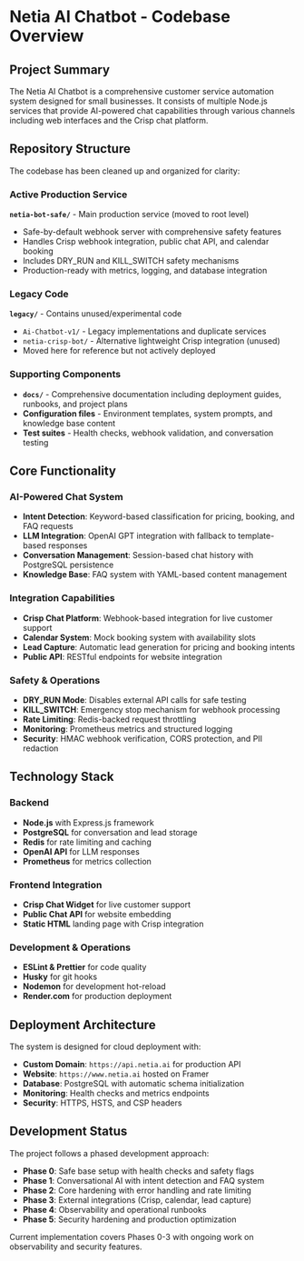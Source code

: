 # Netia AI Chatbot - Codebase Overview

## Project Summary

The Netia AI Chatbot is a comprehensive customer service automation system designed for small businesses. It consists of multiple Node.js services that provide AI-powered chat capabilities through various channels including web interfaces and the Crisp chat platform.

## Repository Structure

The codebase has been cleaned up and organized for clarity:

### Active Production Service

**`netia-bot-safe/`** - Main production service (moved to root level)
- Safe-by-default webhook server with comprehensive safety features
- Handles Crisp webhook integration, public chat API, and calendar booking
- Includes DRY_RUN and KILL_SWITCH safety mechanisms
- Production-ready with metrics, logging, and database integration

### Legacy Code

**`legacy/`** - Contains unused/experimental code
- `Ai-Chatbot-v1/` - Legacy implementations and duplicate services
- `netia-crisp-bot/` - Alternative lightweight Crisp integration (unused)
- Moved here for reference but not actively deployed

### Supporting Components

- **`docs/`** - Comprehensive documentation including deployment guides, runbooks, and project plans
- **Configuration files** - Environment templates, system prompts, and knowledge base content
- **Test suites** - Health checks, webhook validation, and conversation testing

## Core Functionality

### AI-Powered Chat System
- **Intent Detection**: Keyword-based classification for pricing, booking, and FAQ requests
- **LLM Integration**: OpenAI GPT integration with fallback to template-based responses
- **Conversation Management**: Session-based chat history with PostgreSQL persistence
- **Knowledge Base**: FAQ system with YAML-based content management

### Integration Capabilities
- **Crisp Chat Platform**: Webhook-based integration for live customer support
- **Calendar System**: Mock booking system with availability slots
- **Lead Capture**: Automatic lead generation for pricing and booking intents
- **Public API**: RESTful endpoints for website integration

### Safety & Operations
- **DRY_RUN Mode**: Disables external API calls for safe testing
- **KILL_SWITCH**: Emergency stop mechanism for webhook processing
- **Rate Limiting**: Redis-backed request throttling
- **Monitoring**: Prometheus metrics and structured logging
- **Security**: HMAC webhook verification, CORS protection, and PII redaction

## Technology Stack

### Backend
- **Node.js** with Express.js framework
- **PostgreSQL** for conversation and lead storage
- **Redis** for rate limiting and caching
- **OpenAI API** for LLM responses
- **Prometheus** for metrics collection

### Frontend Integration
- **Crisp Chat Widget** for live customer support
- **Public Chat API** for website embedding
- **Static HTML** landing page with Crisp integration

### Development & Operations
- **ESLint & Prettier** for code quality
- **Husky** for git hooks
- **Nodemon** for development hot-reload
- **Render.com** for production deployment

## Deployment Architecture

The system is designed for cloud deployment with:
- **Custom Domain**: `https://api.netia.ai` for production API
- **Website**: `https://www.netia.ai` hosted on Framer
- **Database**: PostgreSQL with automatic schema initialization
- **Monitoring**: Health checks and metrics endpoints
- **Security**: HTTPS, HSTS, and CSP headers

## Development Status

The project follows a phased development approach:
- **Phase 0**: Safe base setup with health checks and safety flags
- **Phase 1**: Conversational AI with intent detection and FAQ system
- **Phase 2**: Core hardening with error handling and rate limiting
- **Phase 3**: External integrations (Crisp, calendar, lead capture)
- **Phase 4**: Observability and operational runbooks
- **Phase 5**: Security hardening and production optimization

Current implementation covers Phases 0-3 with ongoing work on observability and security features.
